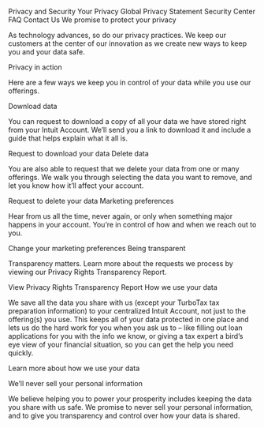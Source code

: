 Privacy and Security
Your Privacy
Global Privacy Statement
Security Center
FAQ
Contact Us
We promise to protect your privacy

As technology advances, so do our privacy practices. We keep our customers at the center of our innovation as we create new ways to keep you and your data safe.

Privacy in action

Here are a few ways we keep you in control of your data while you use our offerings.

Download data

You can request to download a copy of all your data we have stored right from your Intuit Account. We’ll send you a link to download it and include a guide that helps explain what it all is.

Request to download your data
Delete data

You are also able to request that we delete your data from one or many offerings. We walk you through selecting the data you want to remove, and let you know how it’ll affect your account.

Request to delete your data
Marketing preferences

Hear from us all the time, never again, or only when something major happens in your account. You’re in control of how and when we reach out to you.

Change your marketing preferences
Being transparent

Transparency matters. Learn more about the requests we process by viewing our Privacy Rights Transparency Report.

View Privacy Rights Transparency Report
How we use your data

We save all the data you share with us (except your TurboTax tax preparation information) to your centralized Intuit Account, not just to the offering(s) you use. This keeps all of your data protected in one place and lets us do the hard work for you when you ask us to – like filling out loan applications for you with the info we know, or giving a tax expert a bird’s eye view of your financial situation, so you can get the help you need quickly.

﻿Learn more about how we use your data

We’ll never sell your personal information




We believe helping you to power your prosperity includes keeping the data you share with us safe. We promise to never sell your personal information, and to give you transparency and control over how your data is shared.











